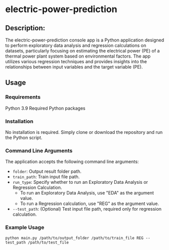 # electric-power-prediction

## Description:

The electric-power-prediction console app is a Python application designed to
perform exploratory data analysis and regression calculations on datasets,
particularly focusing on estimating the electrical power (PE) of a
thermal power plant system based on environmental factors. The app utilizes
various regression techniques and provides insights into the relationships
between input variables and the target variable (PE).

## Usage

### Requirements
Python 3.9
Required Python packages
### Installation
No installation is required. Simply clone or download the repository and run
the Python script.

### Command Line Arguments
The application accepts the following command line arguments:

- ```folder```: Output result folder path.
- ```train_path```: Train input file path.
- ```run_type```: Specify whether to run an Exploratory Data Analysis or
Regression Calculation.
  - To run an Exploratory Data Analysis, use "EDA" as the argument value.
  - To run a Regression calculation, use "REG" as the argument value.
- ```--test_path```: (Optional) Test input file path, required only for
regression calculation.

### Example Usage

```python main.py /path/to/output_folder /path/to/train_file REG --test_path /path/to/test_file```


